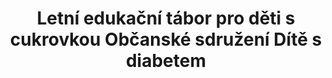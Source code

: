 ---
id: b494ed91-82cd-41ec-af96-695c1733ce0e
title: Letní edukační tábor pro děti s cukrovkou Občanské sdružení Dítě s diabetem
price: 26000
year: 2012
description: Příspěvek nadačního fondu napomůže k organizaci vzdělávacího tábora, kterého se zároveň budou moci zúčastnit i děti bez diabetu, čímž tábor mimo jiné napomůže i k odstranění případných předsudků a k integraci nemocných dětí.
kouskovani: false
locationName: undefined
position:
  lng: 18.2867949098263
  lat: 49.83475325926909
---